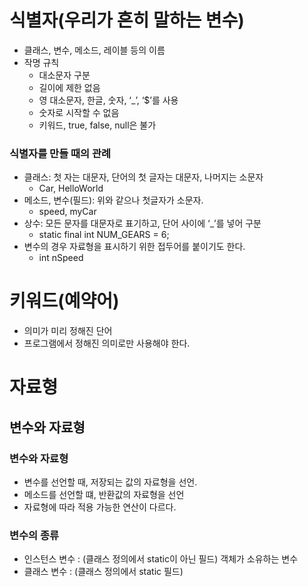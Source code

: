 # 식별자(우리가 흔히 말하는 변수)

- 클래스, 변수, 메소드, 레이블 등의 이름
- 작명 규칙
    - 대소문자 구분
    - 길이에 제한 없음
    - 영 대소문자, 한글, 숫자, ‘_’, ‘$’를 사용
    - 숫자로 시작할 수 없음
    - 키워드, true, false, null은 불가

### 식별자를 만들 때의 관례

- 클래스: 첫 자는 대문자, 단어의 첫 글자는 대문자, 나머지는 소문자
    - Car, HelloWorld
- 메소드, 변수(필드): 위와 같으나 첫글자가 소문자.
    - speed, myCar
- 상수: 모든 문자를 대문자로 표기하고, 단어 사이에 ‘_’를 넣어 구분
    - static final int NUM_GEARS = 6;
- 변수의 경우 자료형을 표시하기 위한 접두어를 붙이기도 한다.
    - int nSpeed

# 키워드(예약어)
- 의미가 미리 정해진 단어
- 프로그램에서 정해진 의미로만 사용해야 한다.

# 자료형
## 변수와 자료형
### 변수와 자료형
- 변수를 선언할 때, 저장되는 값의 자료형을 선언.
- 메소드를 선언할 떄, 반환값의 자료형을 선언
- 자료형에 따라 적용 가능한 연산이 다르다.

### 변수의 종류
- 인스턴스 변수 : (클래스 정의에서 static이 아닌 필드) 객체가 소유하는 변수
- 클래스 변수 : (클래스 정의에서 static 필드)
